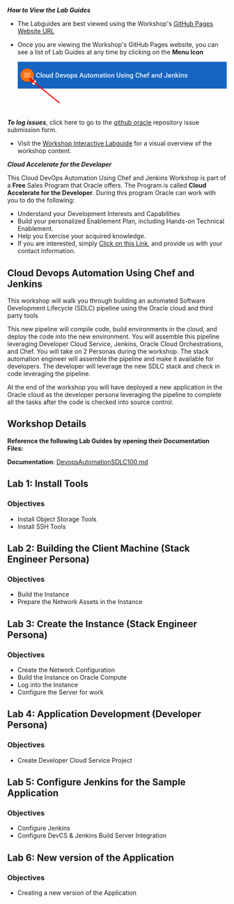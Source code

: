 ***How to View the Lab Guides***

- The Labguides are best viewed using the Workshop's [GitHub Pages Website URL](https://pcdavies.github.io/DevopsAutomationChefJenkins/workshops/chefjenkins-devops/) 

- Once you are viewing the Workshop's GitHub Pages website, you can see a list of Lab Guides at any time by clicking on the **Menu Icon**

    ![](images/WorkshopMenu.png)  

***To log issues***, click here to go to the [github oracle](https://github.com/pcdavies/DevopsAutomationChefJenkins/issues/new) repository issue submission form.

- Visit the [Workshop Interactive Labguide](http://launch.oracle.com/?sdlc) for a visual overview of the workshop content. 

***Cloud Accelerate for the Developer***

This Cloud DevOps Automation Using Chef and Jenkins Workshop is part of a **Free** Sales Program that Oracle offers. The Program is called **Cloud Accelerate for the Developer**. During this program Oracle can work with you to do the following:

- Understand your Development Interests and Capabilities
- Build your personalized Enablement Plan, including Hands-on Technical Enablement.
- Help you Exercise your acquired knowledge. 
- If you are interested, simply [Click on this Link](https://launch.oracle.com/?developeraccelerate), and provide us with your contact information. 

## Cloud Devops Automation Using Chef and Jenkins

This workshop will walk you through building an automated Software Development Lifecycle (SDLC) pipeline using the Oracle cloud and third party tools

This new pipeline will compile code, build environments in the cloud, and deploy the code into the new environment. You will assemble this pipeline leveraging Developer Cloud Service, Jenkins, Oracle Cloud Orchestrations, and Chef. You will take on 2 Personas during the workshop. The stack automation engineer will assemble the pipeline and make it available for developers. The developer will leverage the new SDLC stack and check in code leveraging the pipeline.

At the end of the workshop you will have deployed a new application in the Oracle cloud as the developer persona leveraging the pipeline to complete all the tasks after the code is checked into source control.


## Workshop Details

**Reference the following Lab Guides by opening their Documentation Files:**

**Documentation**: [DevopsAutomationSDLC100.md](DevopsAutomationSDLC100.md)

## Lab 1: Install Tools

### Objectives

-   Install Object Storage Tools
-   Install SSH Tools

## Lab 2: Building the Client Machine (Stack Engineer Persona)

### Objectives

- Build the Instance
- Prepare the Network Assets in the Instance

## Lab 3: Create the Instance (Stack Engineer Persona)

### Objectives

- Create the Network Configuration
- Build the Instance on Oracle Compute
- Log into the Instance
- Configure the Server for work

## Lab 4: Application Development (Developer Persona)

### Objectives

- Create Developer Cloud Service Project

## Lab 5: Configure Jenkins for the Sample Application

### Objectives

- Configure Jenkins
- Configure DevCS & Jenkins Build Server Integration

## Lab 6: New version of the Application

### Objectives

- Creating a new version of the Application
